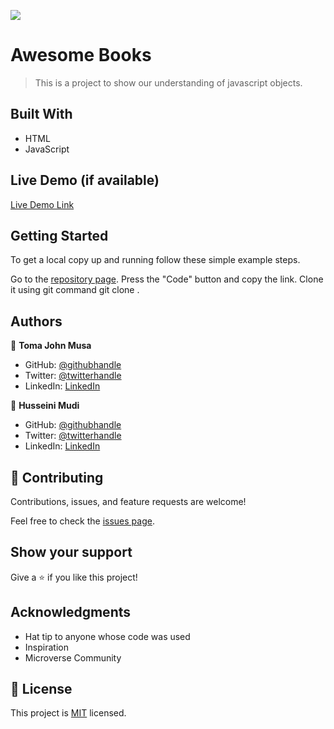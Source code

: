 ![](https://img.shields.io/badge/Microverse-blueviolet)

# Awesome Books

> This is a project to show our understanding of javascript objects.


## Built With

- HTML
- JavaScript

## Live Demo (if available)

[Live Demo Link](#)

## Getting Started
To get a local copy up and running follow these simple example steps.

Go to the [repository page](https://github.com/Profsain/Awesome-Book-Moduler).
Press the "Code" button and copy the link.
Clone it using git command git clone <url>.

## Authors

👤 **Toma John Musa**

- GitHub: [@githubhandle](https://github.com/Kamba56)
- Twitter: [@twitterhandle](https://twitter.com/Kamba_TJ)
- LinkedIn: [LinkedIn](https://linkedin.com/in/tomajohn)

👤 **Husseini Mudi**

- GitHub: [@githubhandle](https://github.com/Profsain)
- Twitter: [@twitterhandle](https://twitter.com/profsain)
- LinkedIn: [LinkedIn](https://linkedin.com/in/profsain)

## 🤝 Contributing

Contributions, issues, and feature requests are welcome!

Feel free to check the [issues page](https://github.com/Kamba56/Awesome-books/issues).

## Show your support

Give a ⭐️ if you like this project!

## Acknowledgments

- Hat tip to anyone whose code was used
- Inspiration
- Microverse Community

## 📝 License

This project is [MIT](./MIT.md) licensed.
